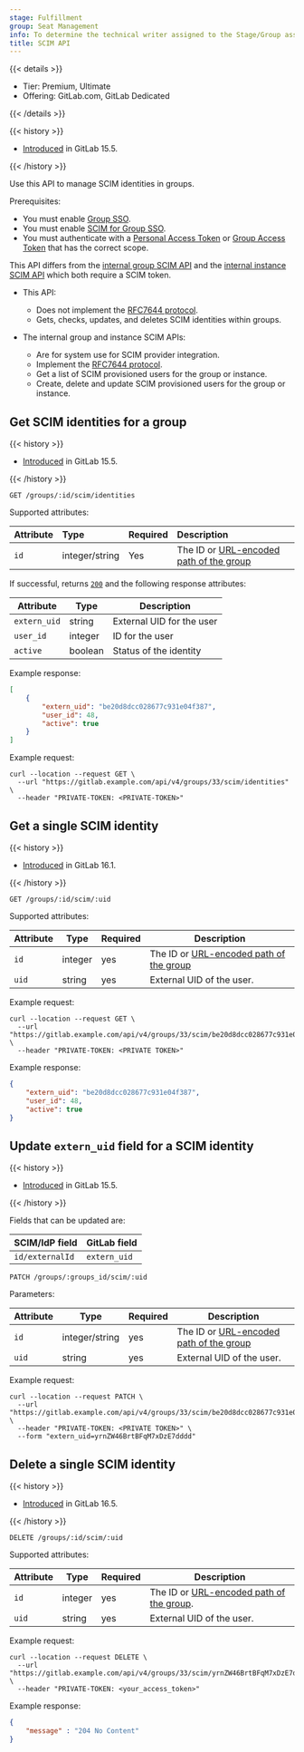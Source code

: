 ```yaml
---
stage: Fulfillment
group: Seat Management
info: To determine the technical writer assigned to the Stage/Group associated with this page, see https://handbook.gitlab.com/handbook/product/ux/technical-writing/#assignments
title: SCIM API
---
```


{{< details >}}

- Tier: Premium, Ultimate
- Offering: GitLab.com, GitLab Dedicated

{{< /details >}}

{{< history >}}

- [Introduced](https://gitlab.com/gitlab-org/gitlab/-/merge_requests/98354) in GitLab 15.5.

{{< /history >}}

Use this API to manage SCIM identities in groups.

Prerequisites:

- You must enable [Group SSO](../user/group/saml_sso/_index.md).
- You must enable [SCIM for Group SSO](../user/group/saml_sso/scim_setup.md).
- You must authenticate with a [Personal Access Token](../user/profile/personal_access_tokens.md) or [Group Access Token](../user/group/settings/group_access_tokens.md) that has the correct scope.

This API differs from the [internal group SCIM API](../development/internal_api/_index.md#group-scim-api) and the [internal instance SCIM API](../development/internal_api/_index.md#instance-scim-api) which both require a SCIM token.

- This API:
  - Does not implement the [RFC7644 protocol](https://www.rfc-editor.org/rfc/rfc7644).
  - Gets, checks, updates, and deletes SCIM identities within groups.

- The internal group and instance SCIM APIs:
  - Are for system use for SCIM provider integration.
  - Implement the [RFC7644 protocol](https://www.rfc-editor.org/rfc/rfc7644).
  - Get a list of SCIM provisioned users for the group or instance.
  - Create, delete and update SCIM provisioned users for the group or instance.

## Get SCIM identities for a group

{{< history >}}

- [Introduced](https://gitlab.com/gitlab-org/gitlab/-/issues/227841) in GitLab 15.5.

{{< /history >}}

```plaintext
GET /groups/:id/scim/identities
```

Supported attributes:

| Attribute         | Type    | Required | Description           |
|:------------------|:--------|:---------|:----------------------|
| `id`      | integer/string | Yes      | The ID or [URL-encoded path of the group](rest/_index.md#namespaced-paths) |

If successful, returns [`200`](rest/troubleshooting.md#status-codes) and the following
response attributes:

| Attribute    | Type    | Description               |
| ------------ | ------- | ------------------------- |
| `extern_uid` | string  | External UID for the user |
| `user_id`    | integer | ID for the user           |
| `active`     | boolean | Status of the identity    |

Example response:

```json
[
    {
        "extern_uid": "be20d8dcc028677c931e04f387",
        "user_id": 48,
        "active": true
    }
]
```

Example request:

```shell
curl --location --request GET \
  --url "https://gitlab.example.com/api/v4/groups/33/scim/identities" \
  --header "PRIVATE-TOKEN: <PRIVATE-TOKEN>"
```

## Get a single SCIM identity

{{< history >}}

- [Introduced](https://gitlab.com/gitlab-org/gitlab/-/merge_requests/123591) in GitLab 16.1.

{{< /history >}}

```plaintext
GET /groups/:id/scim/:uid
```

Supported attributes:

| Attribute | Type    | Required | Description               |
| --------- | ------- | -------- | ------------------------- |
| `id`      | integer | yes      | The ID or [URL-encoded path of the group](rest/_index.md#namespaced-paths) |
| `uid`     | string  | yes      | External UID of the user. |

Example request:

```shell
curl --location --request GET \
  --url "https://gitlab.example.com/api/v4/groups/33/scim/be20d8dcc028677c931e04f387" \
  --header "PRIVATE-TOKEN: <PRIVATE TOKEN>"
```

Example response:

```json
{
    "extern_uid": "be20d8dcc028677c931e04f387",
    "user_id": 48,
    "active": true
}
```

## Update `extern_uid` field for a SCIM identity

{{< history >}}

- [Introduced](https://gitlab.com/gitlab-org/gitlab/-/issues/227841) in GitLab 15.5.

{{< /history >}}

Fields that can be updated are:

| SCIM/IdP field  | GitLab field |
| --------------- | ------------ |
| `id/externalId` | `extern_uid` |

```plaintext
PATCH /groups/:groups_id/scim/:uid
```

Parameters:

| Attribute | Type   | Required | Description               |
| --------- | ------ | -------- | ------------------------- |
| `id`      | integer/string | yes      | The ID or [URL-encoded path of the group](rest/_index.md#namespaced-paths) |
| `uid`     | string | yes      | External UID of the user. |

Example request:

```shell
curl --location --request PATCH \
  --url "https://gitlab.example.com/api/v4/groups/33/scim/be20d8dcc028677c931e04f387" \
  --header "PRIVATE-TOKEN: <PRIVATE TOKEN>" \
  --form "extern_uid=yrnZW46BrtBFqM7xDzE7dddd"
```

## Delete a single SCIM identity

{{< history >}}

- [Introduced](https://gitlab.com/gitlab-org/gitlab/-/issues/423592) in GitLab 16.5.

{{< /history >}}

```plaintext
DELETE /groups/:id/scim/:uid
```

Supported attributes:

| Attribute | Type    | Required | Description               |
| --------- | ------- | -------- | ------------------------- |
| `id`      | integer | yes      | The ID or [URL-encoded path of the group](rest/_index.md#namespaced-paths). |
| `uid`     | string  | yes      | External UID of the user. |

Example request:

```shell
curl --location --request DELETE \
  --url "https://gitlab.example.com/api/v4/groups/33/scim/yrnZW46BrtBFqM7xDzE7dddd" \
  --header "PRIVATE-TOKEN: <your_access_token>"
```

Example response:

```json
{
    "message" : "204 No Content"
}
```
